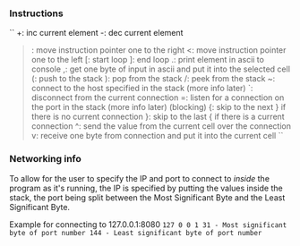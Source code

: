 ### Instructions
``
+: inc current element
-: dec current element
>: move instruction pointer one to the right
<: move instruction pointer one to the left
[: start loop
]: end loop
.: print element in ascii to console
,: get one byte of input in ascii and put it into the selected cell
(: push to the stack
): pop from the stack
/: peek from the stack
~: connect to the host specified in the stack (more info later)
`: disconnect from the current connection
=: listen for a connection on the port in the stack (more info later) (blocking)
{: skip to the next } if there is no current connection
}: skip to the last { if there is a current connection
^: send the value from the current cell over the connection
v: receive one byte from connection and put it into the current cell
``

### Networking info

To allow for the user to specify the IP and port to connect to *inside* the program as it's running, the IP is specified by putting the values inside the stack, the port being split between the Most Significant Byte and the Least Significant Byte.

Example for connecting to 127.0.0.1:8080
`
127
0
0
1
31 - Most significant byte of port number
144 - Least significant byte of port number
`
